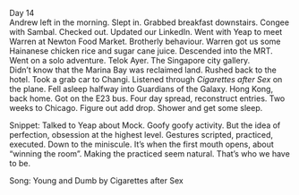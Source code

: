 Day 14  
Andrew left in the morning. Slept in. Grabbed breakfast downstairs. Congee with Sambal. Checked out. Updated our LinkedIn. Went with Yeap to meet Warren at Newton Food Market. Brotherly behaviour. Warren got us some Hainanese chicken rice and sugar cane juice. Descended into the MRT. Went on a solo adventure. Telok Ayer. The Singapore city gallery.   
Didn’t know that the Marina Bay was reclaimed land. Rushed back to the hotel. Took a grab car to Changi. Listened through *Cigarettes after Sex* on the plane. Fell asleep halfway into Guardians of the Galaxy. Hong Kong, back home. Got on the E23 bus. Four day spread, reconstruct entries. Two weeks to Chicago. Figure out add drop. Shower and get some sleep.

Snippet: Talked to Yeap about Mock. Goofy goofy activity. But the idea of perfection, obsession at the highest level. Gestures scripted, practiced, executed. Down to the miniscule. It’s when the first mouth opens, about “winning the room”. Making the practiced seem natural. That’s who we have to be. 

Song: Young and Dumb by Cigarettes after Sex
